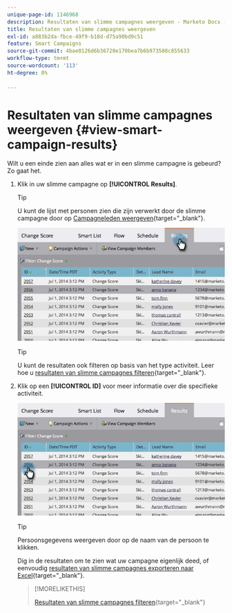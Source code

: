 ```yaml
---
unique-page-id: 1146968
description: Resultaten van slimme campagnes weergeven - Marketo Docs - Productdocumentatie
title: Resultaten van slimme campagnes weergeven
exl-id: a883b2da-fbce-49f9-b18d-d75a90bd9c51
feature: Smart Campaigns
source-git-commit: 4bae0126d6b36720e170bea7b6b973508c855633
workflow-type: tm+mt
source-wordcount: '113'
ht-degree: 0%

---
```


# Resultaten van slimme campagnes weergeven {#view-smart-campaign-results}

Wilt u een einde zien aan alles wat er in een slimme campagne is gebeurd? Zo gaat het.

1. Klik in uw slimme campagne op **[!UICONTROL Results]**.

   >[!TIP]
   >
   >U kunt de lijst met personen zien die zijn verwerkt door de slimme campagne door op [Campagneleden weergeven](/help/marketo/product-docs/core-marketo-concepts/smart-campaigns/smart-campaign-data/view-smart-campaign-members.md){target="_blank"}.

   ![](assets/image2014-9-22-11-38-10.jpg)

   >[!TIP]
   >
   >U kunt de resultaten ook filteren op basis van het type activiteit. Leer hoe u [resultaten van slimme campagnes filteren](/help/marketo/product-docs/core-marketo-concepts/smart-campaigns/smart-campaign-data/filter-smart-campaign-results.md){target="_blank"}.

1. Klik op een **[!UICONTROL ID]** voor meer informatie over die specifieke activiteit.

   ![](assets/image2014-9-22-11-39-22.jpg)

   >[!TIP]
   >
   >Persoonsgegevens weergeven door op de naam van de persoon te klikken.

   Dig in de resultaten om te zien wat uw campagne eigenlijk deed, of eenvoudig [resultaten van slimme campagnes exporteren naar Excel](/help/marketo/product-docs/core-marketo-concepts/smart-campaigns/smart-campaign-data/export-smart-campaign-results-to-excel.md){target="_blank"}.

   >[!MORELIKETHIS]
   >
   >[Resultaten van slimme campagnes filteren](/help/marketo/product-docs/core-marketo-concepts/smart-campaigns/smart-campaign-data/filter-smart-campaign-results.md){target="_blank"}
